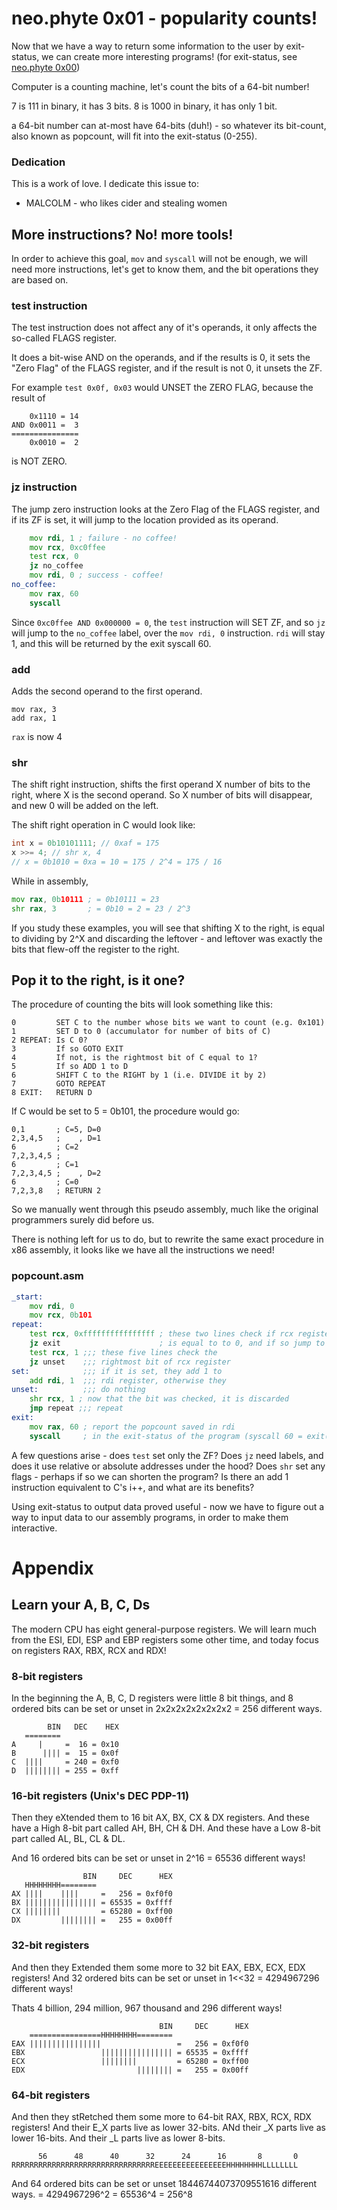 # neo.phyte 0x01 - popularity counts!

Now that we have a way to return some information to the user by exit-status,
we can create more interesting programs!
(for exit-status, see [neo.phyte 0x00](../0x00/neo.phyte_00.md))

Computer is a counting machine, let's count the bits of a 64-bit number!

7 is  111 in binary, it has 3 bits.
8 is 1000 in binary, it has only 1 bit.

a 64-bit number can at-most have 64-bits (duh!) - so whatever its bit-count,
also known as popcount, will fit into the exit-status (0-255).

### Dedication

This is a work of love. I dedicate this issue to:
- MALCOLM - who likes cider and stealing women

## More instructions? No! more tools!

In order to achieve this goal, `mov` and `syscall` will not be enough, we will
need more instructions, let's get to know them, and the bit operations they
are based on.

### test instruction

The test instruction does not affect any of it's operands, it only affects
the so-called FLAGS register.

It does a bit-wise AND on the operands, and if the results is 0, it sets
the "Zero Flag" of the FLAGS register, and if the result is not 0, it unsets
the ZF.

For example `test 0x0f, 0x03` would UNSET the ZERO FLAG, because the result of
```
    0x1110 = 14
AND 0x0011 =  3
===============
    0x0010 =  2
```

is NOT ZERO.

### jz instruction

The jump zero instruction looks at the Zero Flag of the FLAGS register, and
if its ZF is set, it will jump to the location provided as its operand.

```asm
    mov rdi, 1 ; failure - no coffee!
    mov rcx, 0xc0ffee
    test rcx, 0
    jz no_coffee
    mov rdi, 0 ; success - coffee!
no_coffee:
    mov rax, 60
    syscall
```

Since `0xc0ffee AND 0x000000 = 0`, the `test` instruction will SET ZF, and so
`jz` will jump to the `no_coffee` label, over the `mov rdi, 0` instruction.
`rdi` will stay 1, and this will be returned by the exit syscall 60.

### add

Adds the second operand to the first operand.

```
mov rax, 3
add rax, 1
```

`rax` is now 4

### shr

The shift right instruction, shifts the first operand X number of bits to the
right, where X is the second operand. So X number of bits will disappear,
and new 0 will be added on the left.

The shift right operation in C would look like:

```c
int x = 0b10101111; // 0xaf = 175
x >>= 4; // shr x, 4
// x = 0b1010 = 0xa = 10 = 175 / 2^4 = 175 / 16
```

While in assembly,

```asm
mov rax, 0b10111 ; = 0b10111 = 23
shr rax, 3       ; = 0b10 = 2 = 23 / 2^3
```

If you study these examples, you will see that shifting X to the right, is
equal to dividing by 2^X and discarding the leftover - and leftover was
exactly the bits that flew-off the register to the right.

## Pop it to the right, is it one?

The procedure of counting the bits will look something like this:

```
0         SET C to the number whose bits we want to count (e.g. 0x101)
1         SET D to 0 (accumulator for number of bits of C)
2 REPEAT: Is C 0?
3         If so GOTO EXIT
4         If not, is the rightmost bit of C equal to 1?
5         If so ADD 1 to D
6         SHIFT C to the RIGHT by 1 (i.e. DIVIDE it by 2)
7         GOTO REPEAT
8 EXIT:   RETURN D
```

If C would be set to 5 = 0b101, the procedure would go:

```
0,1       ; C=5, D=0
2,3,4,5   ;    , D=1
6         ; C=2
7,2,3,4,5 ;
6         ; C=1
7,2,3,4,5 ;    , D=2
6         ; C=0
7,2,3,8   ; RETURN 2
```

So we manually went through this pseudo assembly, much like the original
programmers surely did before us.

There is nothing left for us to do, but to rewrite the same exact procedure in
x86 assembly, it looks like we have all the instructions we need!

### popcount.asm

```asm
_start:
	mov rdi, 0
	mov rcx, 0b101
repeat:
	test rcx, 0xffffffffffffffff ; these two lines check if rcx register
	jz exit                      ; is equal to to 0, and if so jump to EXIT
	test rcx, 1 ;;; these five lines check the
	jz unset    ;;; rightmost bit of rcx register
set:            ;;; if it is set, they add 1 to
	add rdi, 1  ;;; rdi register, otherwise they
unset:          ;;; do nothing
	shr rcx, 1 ; now that the bit was checked, it is discarded
	jmp repeat ;;; repeat
exit:
	mov rax, 60 ; report the popcount saved in rdi
	syscall     ; in the exit-status of the program (syscall 60 = exit(rdi))
```

A few questions arise - does `test` set only the ZF? Does `jz` need labels,
and does it use relative or absolute addresses under the hood? Does `shr`
set any flags - perhaps if so we can shorten the program? Is there an add 1
instruction equivalent to C's i++, and what are its benefits?

Using exit-status to output data proved useful - now we have to figure out a
way to input data to our assembly programs, in order to make them interactive.

# Appendix

## Learn your A, B, C, Ds

The modern CPU has eight general-purpose registers.
We will learn much from the ESI, EDI, ESP and EBP registers some other time,
and today focus on registers RAX, RBX, RCX and RDX!

### 8-bit registers

In the beginning the A, B, C, D registers were little 8 bit things, and 8
ordered bits can be set or unset in 2x2x2x2x2x2x2x2 = 256 different ways.

```
        BIN   DEC    HEX
   ========
A     |     =  16 = 0x10
B      |||| =  15 = 0x0f
C  ||||     = 240 = 0xf0
D  |||||||| = 255 = 0xff
```

### 16-bit registers (Unix's DEC PDP-11)

Then they eXtended them to 16 bit AX, BX, CX & DX registers.
And these have a High 8-bit part called AH, BH, CH & DH.
And these have a Low  8-bit part called AL, BL, CL & DL.

And 16 ordered bits can be set or unset in 2^16 = 65536 different ways!

```
                BIN     DEC      HEX
   HHHHHHHH========
AX ||||    ||||     =   256 = 0xf0f0
BX |||||||||||||||| = 65535 = 0xffff
CX ||||||||         = 65280 = 0xff00
DX         |||||||| =   255 = 0x00ff
```

### 32-bit registers

And then they Extended them some more to 32 bit EAX, EBX, ECX, EDX registers!
And 32 ordered bits can be set or unset in 1<<32 = 4294967296 different ways!

Thats 4 billion, 294 million, 967 thousand and 296 different ways!

```
                                 BIN     DEC      HEX
    ================HHHHHHHH========
EAX ||||||||||||||||                 =   256 = 0xf0f0
EBX                 |||||||||||||||| = 65535 = 0xffff
ECX                 ||||||||         = 65280 = 0xff00
EDX                         |||||||| =   255 = 0x00ff
```

### 64-bit registers

And then they stRetched them some more to 64-bit RAX, RBX, RCX, RDX registers!
And their E_X parts live as lower 32-bits.
ANd their  _X parts live as lower 16-bits.
And their  _L parts live as lower  8-bits.

```
      56      48      40      32      24      16       8       0
RRRRRRRRRRRRRRRRRRRRRRRRRRRRRRRREEEEEEEEEEEEEEEEHHHHHHHHLLLLLLLL
```

And 64 ordered bits can be set or unset 18446744073709551616 different ways.
= 4294967296^2
= 65536^4
= 256^8
